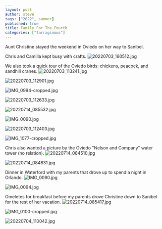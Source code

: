 ```yaml
---
layout: post
author: steve
tags: ["2022", summer]
published: true
title: Family For The Fourth
categories: ["farraginous"]
---
```

Aunt Christine stayed the weekend in Oviedo on her way to Sanibel.  

Chris and Camilla kept busy with crafts.
![20220703_160512.jpg]({{site.baseurl}}/assets/media/20220703_160512.jpg)

We also took a quick tour of the Oviedo birds: chickens, peacock, and sandhill cranes.
![20220703_113241.jpg]({{site.baseurl}}/assets/media/20220703_113241.jpg)

![20220703_112901.jpg]({{site.baseurl}}/assets/media/20220703_112901.jpg)

![IMG_0994-cropped.jpg]({{site.baseurl}}/assets/media/IMG_0994-cropped.jpg)

![20220703_112633.jpg]({{site.baseurl}}/assets/media/20220703_112633.jpg)

![20220714_085532.jpg]({{site.baseurl}}/assets/media/20220714_085532.jpg)

![IMG_0090.jpg]({{site.baseurl}}/assets/media/IMG_0090.jpg)

![20220703_112403.jpg]({{site.baseurl}}/assets/media/20220703_112403.jpg)

![IMG_1077-cropped.jpg]({{site.baseurl}}/assets/media/IMG_1077-cropped.jpg)

Chris also wanted a picture by the Oviedo "Nelson and Company" water tower (no relation).
![20220714_084510.jpg]({{site.baseurl}}/assets/media/20220714_084510.jpg)

![20220714_084831.jpg]({{site.baseurl}}/assets/media/20220714_084831.jpg)

Dinner in Waterford with my parents that drove up to spend a night in Orlando.
![IMG_0090.jpg]({{site.baseurl}}/assets/media/IMG_0090.jpg)

![IMG_0094.jpg]({{site.baseurl}}/assets/media/IMG_0094.jpg)

Omeletes for breakfast before my parents drove Christine down to Sanibel for the rest of her vacation.
![20220714_085417.jpg]({{site.baseurl}}/assets/media/20220714_085417.jpg)

![IMG_0100-cropped.jpg]({{site.baseurl}}/assets/media/IMG_0100-cropped.jpg)

![20220704_110042.jpg]({{site.baseurl}}/assets/media/20220704_110042.jpg)
